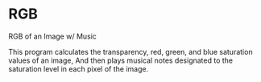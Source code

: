 # RGB
RGB of an Image w/ Music

This program calculates the transparency, red, green, and blue saturation values of an image,
And then plays musical notes designated to the saturation level in each pixel of the image.
